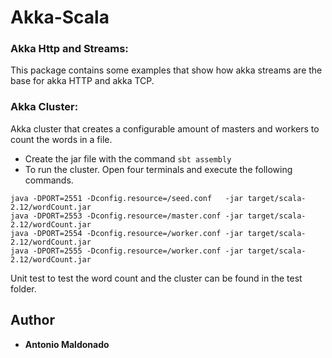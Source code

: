 # Akka-Scala

### Akka Http and Streams:
This package contains some examples that show how akka streams are the base for akka HTTP and akka TCP.

### Akka Cluster:
Akka cluster that creates a configurable amount of masters and workers to count the words in a file. 
* Create the jar file with the command `sbt assembly`
* To run the cluster. Open four terminals and execute the following commands.

```
java -DPORT=2551 -Dconfig.resource=/seed.conf   -jar target/scala-2.12/wordCount.jar
java -DPORT=2553 -Dconfig.resource=/master.conf -jar target/scala-2.12/wordCount.jar
java -DPORT=2554 -Dconfig.resource=/worker.conf -jar target/scala-2.12/wordCount.jar
java -DPORT=2555 -Dconfig.resource=/worker.conf -jar target/scala-2.12/wordCount.jar
```
Unit test to test the word count and the cluster can be found in the test folder.

## Author
* **Antonio Maldonado**
